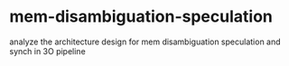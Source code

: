 # mem-disambiguation-speculation
analyze the architecture design for mem disambiguation speculation and synch in 3O pipeline
